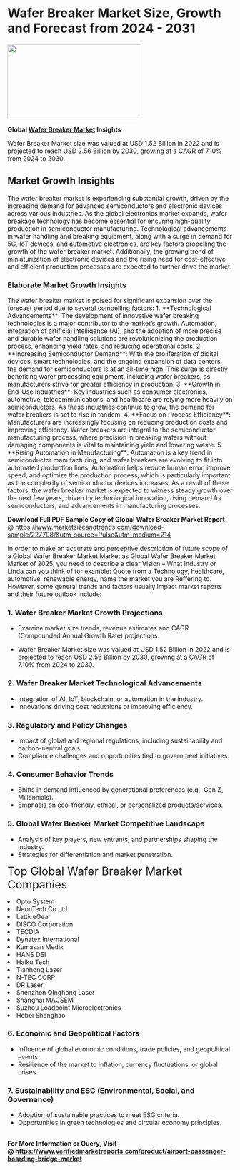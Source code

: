 <H1>Wafer Breaker Market Size, Growth and Forecast from 2024 - 2031</H1><img class="aligncenter size-medium wp-image-584254" src="https://thirdeyenews.in/wp-content/uploads/2024/09/Global-Market-Research-300x168.jpeg" alt="" width="300" height="168" /><p><strong>Global&nbsp;<a href="https://www.marketsizeandtrends.com/download-sample/227708/&amp;utm_source=Pulse&amp;utm_medium=214">Wafer Breaker Market</a> Insights</strong></p><p>Wafer Breaker Market size was valued at USD 1.52 Billion in 2022 and is projected to reach USD 2.56 Billion by 2030, growing at a CAGR of 7.10% from 2024 to 2030.</p><p><h2>Market Growth Insights</h2> The wafer breaker market is experiencing substantial growth, driven by the increasing demand for advanced semiconductors and electronic devices across various industries. As the global electronics market expands, wafer breakage technology has become essential for ensuring high-quality production in semiconductor manufacturing. Technological advancements in wafer handling and breaking equipment, along with a surge in demand for 5G, IoT devices, and automotive electronics, are key factors propelling the growth of the wafer breaker market. Additionally, the growing trend of miniaturization of electronic devices and the rising need for cost-effective and efficient production processes are expected to further drive the market. <h3>Elaborate Market Growth Insights</h3> The wafer breaker market is poised for significant expansion over the forecast period due to several compelling factors: 1. **Technological Advancements**: The development of innovative wafer breaking technologies is a major contributor to the market’s growth. Automation, integration of artificial intelligence (AI), and the adoption of more precise and durable wafer handling solutions are revolutionizing the production process, enhancing yield rates, and reducing operational costs. 2. **Increasing Semiconductor Demand**: With the proliferation of digital devices, smart technologies, and the ongoing expansion of data centers, the demand for semiconductors is at an all-time high. This surge is directly benefiting wafer processing equipment, including wafer breakers, as manufacturers strive for greater efficiency in production. 3. **Growth in End-Use Industries**: Key industries such as consumer electronics, automotive, telecommunications, and healthcare are relying more heavily on semiconductors. As these industries continue to grow, the demand for wafer breakers is set to rise in tandem. 4. **Focus on Process Efficiency**: Manufacturers are increasingly focusing on reducing production costs and improving efficiency. Wafer breakers are integral to the semiconductor manufacturing process, where precision in breaking wafers without damaging components is vital to maintaining yield and lowering waste. 5. **Rising Automation in Manufacturing**: Automation is a key trend in semiconductor manufacturing, and wafer breakers are evolving to fit into automated production lines. Automation helps reduce human error, improve speed, and optimize the production process, which is particularly important as the complexity of semiconductor devices increases. As a result of these factors, the wafer breaker market is expected to witness steady growth over the next few years, driven by technological innovation, rising demand for semiconductors, and advancements in manufacturing processes. </p><p><span class=""><strong>Download Full PDF Sample Copy of Global Wafer Breaker Market Report</strong> @ <a href="https://www.marketsizeandtrends.com/download-sample/227708/&amp;utm_source=Pulse&amp;utm_medium=214" target="_blank">https://www.marketsizeandtrends.com/download-sample/227708/&amp;utm_source=Pulse&amp;utm_medium=214</a></span></p><p>In order to make an accurate and perceptive description of future scope of a Global&nbsp;Wafer Breaker Market Market as Global&nbsp;Wafer Breaker Market Market of 2025, you need to describe a clear Vision &ndash; What Industry or Linda can you think of for example: Quote from a Technology, healthcare, automotive, renewable energy, name the market you are Reffering to. However, some general trends and factors usually impact market reports and their future outlook include:</p><h3>1.&nbsp;<strong>Wafer Breaker Market Growth Projections</strong></h3><ul><li>Examine market size trends, revenue estimates and CAGR (Compounded Annual Growth Rate) projections.</li><li><p>Wafer Breaker Market size was valued at USD 1.52 Billion in 2022 and is projected to reach USD 2.56 Billion by 2030, growing at a CAGR of 7.10% from 2024 to 2030.</p></li></ul><h3>2.&nbsp;<strong>Wafer Breaker Market Technological Advancements</strong></h3><ul><li>Integration of AI, IoT, blockchain, or automation in the industry.</li><li>Innovations driving cost reductions or improving efficiency.</li></ul><h3>3.&nbsp;<strong>Regulatory and Policy Changes</strong></h3><ul><li>Impact of global and regional regulations, including sustainability and carbon-neutral goals.</li><li>Compliance challenges and opportunities tied to government initiatives.</li></ul><h3>4.&nbsp;<strong>Consumer Behavior Trends</strong></h3><ul><li>Shifts in demand influenced by generational preferences (e.g., Gen Z, Millennials).</li><li>Emphasis on eco-friendly, ethical, or personalized products/services.</li></ul><h3>5.&nbsp;<strong>Global Wafer Breaker Market Competitive Landscape</strong></h3><ul><li>Analysis of key players, new entrants, and partnerships shaping the industry.</li><li>Strategies for differentiation and market penetration.</li></ul><p data-pm-slice="1 1 []"><span style="color: inherit; font-family: inherit; font-size: 25px;">Top Global Wafer Breaker Market Companies</span></p><div class="" data-test-id=""><p><li>Opto System</li><li> NeonTech Co Ltd</li><li> LatticeGear</li><li> DISCO Corporation</li><li> TECDIA</li><li> Dynatex International</li><li> Kumasan Medix</li><li> HANS DSI</li><li> Haiku Tech</li><li> Tianhong Laser</li><li> N-TEC CORP</li><li> DR Laser</li><li> Shenzhen Qinghong Laser</li><li> Shanghai MACSEM</li><li> Suzhou Loadpoint Microelectronics</li><li> Hebei Shenghao</li></p></div><h3>6.&nbsp;<strong>Economic and Geopolitical Factors</strong></h3><ul><li>Influence of global economic conditions, trade policies, and geopolitical events.</li><li>Resilience of the market to inflation, currency fluctuations, or global crises.</li></ul><h3>7.&nbsp;<strong>Sustainability and ESG (Environmental, Social, and Governance)</strong></h3><ul><li>Adoption of sustainable practices to meet ESG criteria.</li><li>Opportunities in green technologies and circular economy principles.</li></ul><h2><strong style="font-size: 14px;">For More Information or Query, Visit @&nbsp;</strong><a style="background-color: #ffffff; font-size: 14px;" href="https://www.marketsizeandtrends.com/report/wafer-breaker-market/" target="_blank">https://www.verifiedmarketreports.com/product/airport-passenger-boarding-bridge-market</a></h2>
